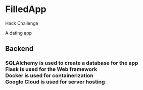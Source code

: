 # FilledApp
Hack Challenge

A dating app

## <strong> Backend
### SQLAlchemy is used to create a database for the app <br>Flask is used for the Web framework <br> Docker is used for containerization <br> Google Cloud is used for server hosting

